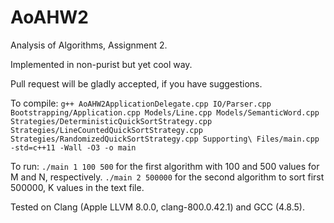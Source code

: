 # AoAHW2
Analysis of Algorithms, Assignment 2.

Implemented in non-purist but yet cool way.

Pull request will be gladly accepted, if you have suggestions.

To compile:
`g++ AoAHW2ApplicationDelegate.cpp IO/Parser.cpp Bootstrapping/Application.cpp Models/Line.cpp Models/SemanticWord.cpp Strategies/DeterministicQuickSortStrategy.cpp Strategies/LineCountedQuickSortStrategy.cpp Strategies/RandomizedQuickSortStrategy.cpp Supporting\ Files/main.cpp -std=c++11 -Wall -O3 -o main`

To run:
`./main 1 100 500` for the first algorithm with 100 and 500 values for M and N, respectively.
`./main 2 500000` for the second algorithm to sort first 500000, K values in the text file.

Tested on Clang (Apple LLVM 8.0.0, clang-800.0.42.1) and GCC (4.8.5).
